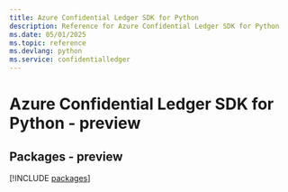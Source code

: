 ```yaml
---
title: Azure Confidential Ledger SDK for Python
description: Reference for Azure Confidential Ledger SDK for Python
ms.date: 05/01/2025
ms.topic: reference
ms.devlang: python
ms.service: confidentialledger
---
```

# Azure Confidential Ledger SDK for Python - preview
## Packages - preview
[!INCLUDE [packages](confidential-ledger-index.md)]
